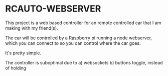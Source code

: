 # RCAUTO-WEBSERVER
This project is a web based controller for an remote controlled car that I am making with my friend(s).

The car will be controlled by a Raspberry pi running a node webserver, which you can connect to so you can control where the car goes.

It's pretty simple.

The controller is suboptimal due to
  a) websockets
  b) buttons toggle, instead of holding
